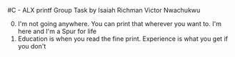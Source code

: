 #C - ALX printf Group Task by 
Isaiah Richman
Victor Nwachukwu

0. I'm not going anywhere. You can print that wherever you want to. I'm here and I'm a Spur for life
1. Education is when you read the fine print. Experience is what you get if you don't
